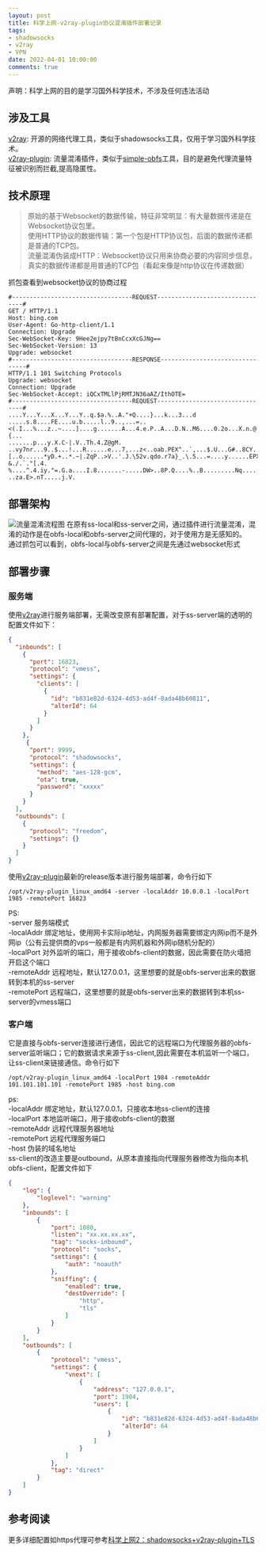 ```yaml
---
layout: post
title: 科学上网-v2ray-plugin协议混淆插件部署记录
tags:
- shadowsocks
- v2ray
- VPN
date: 2022-04-01 10:00:00
comments: true
---
```


声明：科学上网的目的是学习国外科学技术，不涉及任何违法活动
## 涉及工具
[v2ray](https://github.com/v2fly/v2ray-core): 开源的网络代理工具，类似于shadowsocks工具，仅用于学习国外科学技术。  
[v2ray-plugin](https://github.com/shadowsocks/v2ray-plugin): 流量混淆插件，类似于[simple-obfs](https://github.com/shadowsocks/simple-obfs)工具，目的是避免代理流量特征被识别而拦截,提高隐匿性。
## 技术原理
> 原始的基于Websocket的数据传输，特征非常明显：有大量数据传递是在Websocket协议包里。    
> 使用HTTP协议的数据传输：第一个包是HTTP协议包，后面的数据传递都是普通的TCP包。    
流量混淆伪装成HTTP：Websocket协议只用来协商必要的内容同步信息，真实的数据传递都是用普通的TCP包（看起来像是http协议在传递数据）  

抓包查看到websocket协议的协商过程
```http
#----------------------------------REQUEST--------------------------------#
GET / HTTP/1.1
Host: bing.com
User-Agent: Go-http-client/1.1
Connection: Upgrade
Sec-WebSocket-Key: 9Hee2ejpy7tBnCcxXcGJNg==
Sec-WebSocket-Version: 13
Upgrade: websocket
#----------------------------------RESPONSE--------------------------------#
HTTP/1.1 101 Switching Protocols
Upgrade: websocket
Connection: Upgrade
Sec-WebSocket-Accept: iQCxTMLlPjRMTJN36aAZ/IthOTE=
#----------------------------------REQUEST--------------------------------#
....Y...Y...X...Y...Y..q.$a.%..A."+Q....}...k...3...d
.....s.8....FE....u.b.....l..9..,...=..<(.I...%...z..~....]....g.......A...4.e.P..A...D.N..M6....0.2o...X.n.@'....@..S......N...d...3.@.#.,..K...L......+..r.I........N.\..3e.8...@..K+...{...
.......p...y.X.C-|.V..Th.4.Z@gM.
..vy7nr...9..$...!...R......e...7,...z<..oab.PEX^..`,...$.U...G#..8CY....=...R%.[..o......*yD.+..*.~|.ZqP..>V..'.J.\52v.qdo.r7a}_.\.5...=....y......EPX2..l-&./.`."[.4.
%....^.4.iy."=.G.a....I.8.......-.....DW>..8P.Q....%..B.........Nq......sDP..^.|#...
..za.E>.nT.....j.V.
```

## 部署架构
![流量混淆流程图](/img/tools/v2ray-plugin.png)
在原有ss-local和ss-server之间，通过插件进行流量混淆，混淆的动作是在obfs-local和obfs-server之间代理的，对于使用方是无感知的。  
通过抓包可以看到，obfs-local与obfs-server之间是先通过websocket形式
<!-- more -->
## 部署步骤
### 服务端
使用[v2ray](https://github.com/v2ray/v2ray-core)进行服务端部署，无需改变原有部署配置，对于ss-server端的透明的
配置文件如下：
```json
{
  "inbounds": [
    {
      "port": 16823,
      "protocol": "vmess",
      "settings": {
        "clients": [
          {
            "id": "b831e82d-6324-4d53-ad4f-8ada48b60811",
            "alterId": 64
          }
        ]
      }
    },
     {
      "port": 9999,
      "protocol": "shadowsocks",
      "settings": {
        "method": "aes-128-gcm",
        "ota": true,
        "password": "xxxxx"
      }
    }
  ],
  "outbounds": [
    {
      "protocol": "freedom",
      "settings": {}
    }
  ]
}
```
使用[v2ray-plugin](https://github.com/shadowsocks/v2ray-plugin)最新的release版本进行服务端部署，命令行如下
``` shell
/opt/v2ray-plugin_linux_amd64 -server -localAddr 10.0.0.1 -localPort 1985 -remotePort 16823
```
PS:  
 -server 服务端模式  
 -localAddr 绑定地址，使用网卡实际ip地址，内网服务器需要绑定内网ip而不是外网ip（公有云提供商的vps一般都是有内网机器和外网ip随机分配的）  
 -localPort 对外监听的端口，用于接收obfs-client的数据，因此需要在防火墙把开启这个端口  
 -remoteAddr 远程地址，默认127.0.0.1，这里想要的就是obfs-server出来的数据转到本机的ss-server  
 -remotePort 远程端口，这里想要的就是obfs-server出来的数据转到本机ss-server的vmess端口  
### 客户端
它是直接与obfs-server连接进行通信，因此它的远程端口为代理服务器的obfs-server监听端口；它的数据请求来源于ss-client,因此需要在本机监听一个端口，让ss-client来链接通信。命令行如下
``` shell
/opt/v2ray-plugin_linux_amd64 -localPort 1984 -remoteAddr 101.101.101.101 -remotePort 1985 -host bing.com
```
ps:  
 -localAddr 绑定地址，默认127.0.0.1，只接收本地ss-client的连接  
 -localPort 本地监听端口，用于接收obfs-client的数据  
 -remoteAddr 远程代理服务器地址  
 -remotePort 远程代理服务端口  
 -host 伪装的域名地址  
ss-client的改造主要是outbound，从原本直接指向代理服务器修改为指向本机obfs-client，配置文件如下
```json
{
    "log": {
        "loglevel": "warning"
    },
    "inbounds": [
        {
            "port": 1080,
            "listen": "xx.xx.xx.xx",
            "tag": "socks-inbound",
            "protocol": "socks",
            "settings": {
                "auth": "noauth"
            },
            "sniffing": {
                "enabled": true,
                "destOverride": [
                    "http",
                    "tls"
                ]
            }
        }
    ],
    "outbounds": [
        {
            "protocol": "vmess",
            "settings": {
                "vnext": [
                    {
                        "address": "127.0.0.1",
                        "port": 1984,
                        "users": [
                            {
                                "id": "b831e82d-6324-4d53-ad4f-8ada48b60811",
                                "alterId": 64
                            }
                        ]
                    }
                ]
            },
            "tag": "direct"
        }
    ]
}
```

## 参考阅读
更多详细配置如https代理可参考[科学上网2：shadowsocks+v2ray-plugin+TLS](https://huhao.ai/shadowsocks-v2ray-plugin-tls-cdn/)